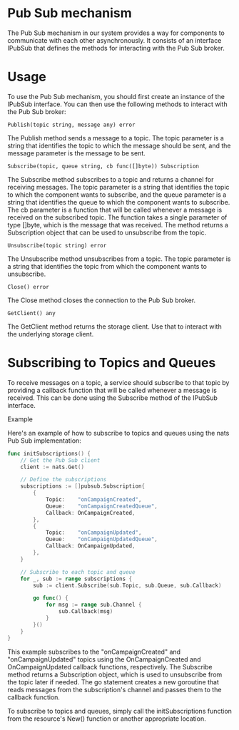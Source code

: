 # Pub Sub mechanism
The Pub Sub mechanism in our system provides a way for components to communicate with each other asynchronously. It consists of an interface IPubSub that defines the methods for interacting with the Pub Sub broker.

# Usage
To use the Pub Sub mechanism, you should first create an instance of the IPubSub interface. You can then use the following methods to interact with the Pub Sub broker:

`Publish(topic string, message any) error`

The Publish method sends a message to a topic. The topic parameter is a string that identifies the topic to which the message should be sent, and the message parameter is the message to be sent.

`Subscribe(topic, queue string, cb func([]byte)) Subscription`

The Subscribe method subscribes to a topic and returns a channel for receiving messages. The topic parameter is a string that identifies the topic to which the component wants to subscribe, and the queue parameter is a string that identifies the queue to which the component wants to subscribe. The cb parameter is a function that will be called whenever a message is received on the subscribed topic. The function takes a single parameter of type []byte, which is the message that was received. The method returns a Subscription object that can be used to unsubscribe from the topic.

`Unsubscribe(topic string) error`

The Unsubscribe method unsubscribes from a topic. The topic parameter is a string that identifies the topic from which the component wants to unsubscribe.

`Close() error`

The Close method closes the connection to the Pub Sub broker.

`GetClient() any`

The GetClient method returns the storage client. Use that to interact with the underlying storage client.

# Subscribing to Topics and Queues

To receive messages on a topic, a service should subscribe to that topic by providing a callback function that will be called whenever a message is received. This can be done using the Subscribe method of the IPubSub interface.

Example

Here's an example of how to subscribe to topics and queues using the nats Pub Sub implementation:
```go
func initSubscriptions() {
    // Get the Pub Sub client
    client := nats.Get()

    // Define the subscriptions
    subscriptions := []pubsub.Subscription{
        {
            Topic:    "onCampaignCreated",
            Queue:    "onCampaignCreatedQueue",
            Callback: OnCampaignCreated,
        },
        {
            Topic:    "onCampaignUpdated",
            Queue:    "onCampaignUpdatedQueue",
            Callback: OnCampaignUpdated,
        },
    }

    // Subscribe to each topic and queue
    for _, sub := range subscriptions {
        sub := client.Subscribe(sub.Topic, sub.Queue, sub.Callback)

        go func() {
            for msg := range sub.Channel {
                sub.Callback(msg)
            }
        }()
    }
}
```

This example subscribes to the "onCampaignCreated" and "onCampaignUpdated" topics using the OnCampaignCreated and OnCampaignUpdated callback functions, respectively. The Subscribe method returns a Subscription object, which is used to unsubscribe from the topic later if needed. The go statement creates a new goroutine that reads messages from the subscription's channel and passes them to the callback function.

To subscribe to topics and queues, simply call the initSubscriptions function from the resource's New() function or another appropriate location.
